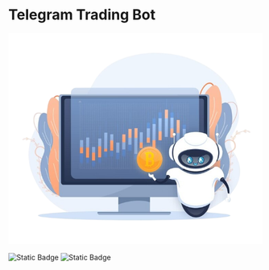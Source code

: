 # Telegram Trading Bot


<img src="https://github.com/Zcash2701/TTB/blob/main/1685530327188-Photoroom.png" alt="HomerS">

![Static Badge](https://img.shields.io/badge/py-python-blue?logo=python)
![Static Badge](https://img.shields.io/badge/Telegram_Trading_Bot-green?logo=bitcoin)

